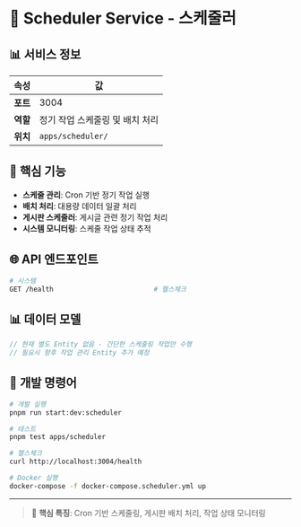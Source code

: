 # 🎯 Scheduler Service - 스케줄러

## 📊 서비스 정보

| 속성     | 값                              |
| -------- | ------------------------------- |
| **포트** | 3004                            |
| **역할** | 정기 작업 스케줄링 및 배치 처리 |
| **위치** | `apps/scheduler/`               |

## 🎯 핵심 기능

- **스케줄 관리**: Cron 기반 정기 작업 실행
- **배치 처리**: 대용량 데이터 일괄 처리
- **게시판 스케줄러**: 게시글 관련 정기 작업 처리
- **시스템 모니터링**: 스케줄 작업 상태 추적

## 🌐 API 엔드포인트

```bash
# 시스템
GET /health                         # 헬스체크
```

## 📊 데이터 모델

```typescript
// 현재 별도 Entity 없음 - 간단한 스케줄링 작업만 수행
// 필요시 향후 작업 관리 Entity 추가 예정
```

## 🔧 개발 명령어

```bash
# 개발 실행
pnpm run start:dev:scheduler

# 테스트
pnpm test apps/scheduler

# 헬스체크
curl http://localhost:3004/health

# Docker 실행
docker-compose -f docker-compose.scheduler.yml up
```

---

> 📝 **핵심 특징**: Cron 기반 스케줄링, 게시판 배치 처리, 작업 상태 모니터링
